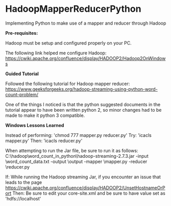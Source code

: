 # HadoopMapperReducerPython
Implementing Python to make use of a mapper and reducer through Hadoop


**Pre-requisites:**

Hadoop must be setup and configured properly on your PC.

The following link helped me configure Hadoop:
https://cwiki.apache.org/confluence/display/HADOOP2/Hadoop2OnWindows


**Guided Tutorial**

Followed the following tutorial for Hadoop mapper reducer: https://www.geeksforgeeks.org/hadoop-streaming-using-python-word-count-problem/

One of the things I noticed is that the python suggested documents in the tutorial appear to have been written python 2, so minor changes had to be made to make it python 3 compatible.


**Windows Lessons Learned**

Instead of performing: 'chmod 777 mapper.py reducer.py'
Try: 'icacls mapper.py'
Then: 'icacls reducer.py'

When attempting to run the Jar file, be sure to run it as follows:
C:\hadoop\word_count_in_python\hadoop-streaming-2.7.3.jar -input \word_count_data.txt -output \output -mapper \mapper.py -reducer \reducer.py


If: While running the Hadoop streaming Jar, if you encounter an issue that leads to the page https://cwiki.apache.org/confluence/display/HADOOP2/UnsetHostnameOrPort
Then: Be sure to edit your core-site.xml and be sure to have value set as 'hdfs://localhost'

